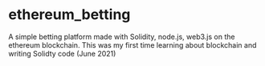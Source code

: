 # ethereum_betting

A simple betting platform made with Solidity, node.js, web3.js on the ethereum blockchain.
This was my first time learning about blockchain and writing Solidty code (June 2021)
